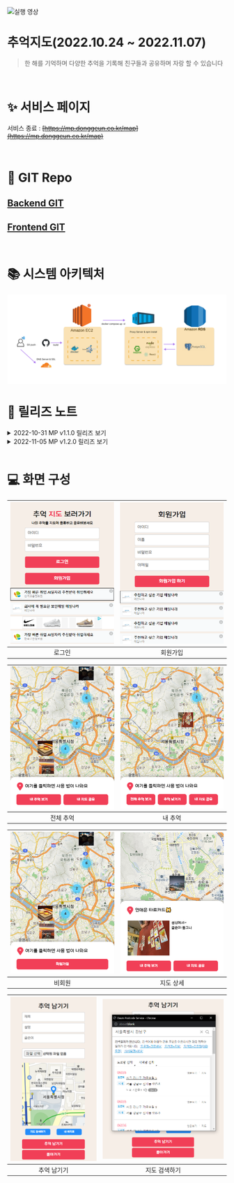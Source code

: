 ![실행 영상](./video/demo02.gif)
# 추억지도(2022.10.24 ~ 2022.11.07)
> 한 해를 기억하며 다양한 추억을 기록해 친구들과 공유하며 자랑 할 수 있습니다


<br/>

# ✨ 서비스 페이지
서비스 종료 : ~~[https://mp.donggeun.co.kr/map](https://mp.donggeun.co.kr/map)~~

<br/>

#  🌿 GIT Repo
## [Backend GIT](https://github.com/tjrehdrms123/mp-server)
## [Frontend GIT](https://github.com/tjrehdrms123/mp-client)


<br/>

# 📚 시스템 아키텍처
![시스템 아키텍처](./images/system.png)

# 📖 릴리즈 노트

<details>
<summary> 2022-10-31 MP v1.1.0 릴리즈 보기</summary>
<div markdown="1">   
  <ul>
    <li>이메일 인증 제거</li>
    <li>폰트 변경</li>
    <li>글쓰기 유효성 검사 강화</li>
  </ul>
</div>
</details>
<details>
<summary> 2022-11-05 MP v1.2.0 릴리즈 보기</summary>
<div markdown="1">       
  <ul>
    <li>요청 Body 사이즈 기존 5M > 10M로 변경</li>
    <li>회원가입 여부에 따라 활성화 버튼 변경</li>
    <li>애드핏 광고 1개 > 4개로 변경</li>
  </ul>
</div>
</details>

<br/>

# 💻 화면 구성
![로그인](./images/page/login.png)|![회원가입](./images/page/register.png)|
| :-----------------------------------------------------------------------------------------------------------------: | :-----------------------------------------------------------------------------------------------------------------: | 
|로그인|회원가입

![전체 추억](./images/page/allmap.png)|![내 추억](./images/page/mymap.png)|
| :-----------------------------------------------------------------------------------------------------------------: | :-----------------------------------------------------------------------------------------------------------------: | 
|전체 추억|내 추억

![비회원](./images/page/nonuser.png)|![지도 상세](./images/page/mapdetail.png)|
| :-----------------------------------------------------------------------------------------------------------------: | :-----------------------------------------------------------------------------------------------------------------: | 
|비회원|지도 상세

![추억 남기기](./images/page/mapwrite.png)|![지도 검색하기](./images/page/mapwrite_01.png)|
| :-----------------------------------------------------------------------------------------------------------------: | :-----------------------------------------------------------------------------------------------------------------: | 
|추억 남기기|지도 검색하기
